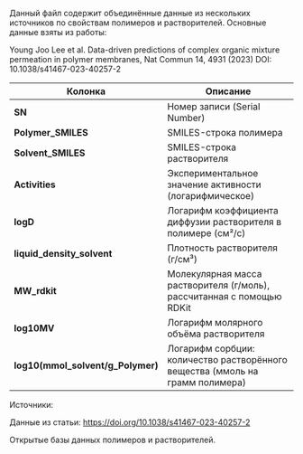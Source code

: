 Данный файл содержит объединённые данные из нескольких источников по свойствам полимеров и растворителей.
Основные данные взяты из работы:

Young Joo Lee et al.
Data-driven predictions of complex organic mixture permeation in polymer membranes,
Nat Commun 14, 4931 (2023)
DOI: 10.1038/s41467-023-40257-2

| Колонка                             | Описание                                                                      |
| ----------------------------------- | ----------------------------------------------------------------------------- |
| **SN**                              | Номер записи (Serial Number)                                                  |
| **Polymer\_SMILES**                 | SMILES-строка полимера                                                        |
| **Solvent\_SMILES**                 | SMILES-строка растворителя                                                    |
| **Activities**                      | Экспериментальное значение активности (логарифмическое)                       |
| **logD**                            | Логарифм коэффициента диффузии растворителя в полимере (см²/с)                |
| **liquid\_density\_solvent**        | Плотность растворителя (г/см³)                                                |
| **MW\_rdkit**                       | Молекулярная масса растворителя (г/моль), рассчитанная с помощью RDKit        |
| **log10MV**                         | Логарифм молярного объёма растворителя                                        |
| **log10(mmol\_solvent/g\_Polymer)** | Логарифм сорбции: количество растворённого вещества (ммоль на грамм полимера) |

Источники:

Данные из статьи: https://doi.org/10.1038/s41467-023-40257-2

Открытые базы данных полимеров и растворителей.